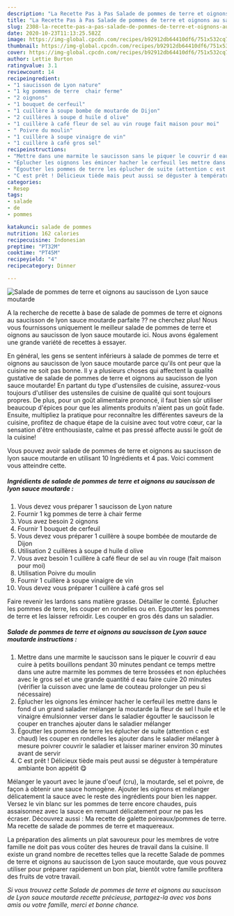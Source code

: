 ```yaml
---
description: "La Recette Pas à Pas Salade de pommes de terre et oignons au saucisson de Lyon sauce moutarde"
title: "La Recette Pas à Pas Salade de pommes de terre et oignons au saucisson de Lyon sauce moutarde"
slug: 2308-la-recette-pas-a-pas-salade-de-pommes-de-terre-et-oignons-au-saucisson-de-lyon-sauce-moutarde
date: 2020-10-23T11:13:25.582Z
image: https://img-global.cpcdn.com/recipes/b92912db64410df6/751x532cq70/salade-de-pommes-de-terre-et-oignons-au-saucisson-de-lyon-sauce-moutarde-photo-principale-de-la-recette.jpg
thumbnail: https://img-global.cpcdn.com/recipes/b92912db64410df6/751x532cq70/salade-de-pommes-de-terre-et-oignons-au-saucisson-de-lyon-sauce-moutarde-photo-principale-de-la-recette.jpg
cover: https://img-global.cpcdn.com/recipes/b92912db64410df6/751x532cq70/salade-de-pommes-de-terre-et-oignons-au-saucisson-de-lyon-sauce-moutarde-photo-principale-de-la-recette.jpg
author: Lettie Burton
ratingvalue: 3.1
reviewcount: 14
recipeingredient:
- "1 saucisson de Lyon nature"
- "1 kg pommes de terre  chair ferme"
- "2 oignons"
- "1 bouquet de cerfeuil"
- "1 cuillère à soupe bombe de moutarde de Dijon"
- "2 cuillères à soupe d huile d olive"
- "1 cuillère à café fleur de sel au vin rouge fait maison pour moi"
- " Poivre du moulin"
- "1 cuillère à soupe vinaigre de vin"
- "1 cuillère à café gros sel"
recipeinstructions:
- "Mettre dans une marmite le saucisson sans le piquer le couvrir d eau cuire à petits bouillons pendant 30 minutes pendant ce temps mettre dans une autre marmite les pommes de terre brossées et non épluchées avec le gros sel et une grande quantité d eau faire cuire 20 minutes (vérifier la cuisson avec une lame de couteau prolonger un peu si nécessaire)"
- "Éplucher les oignons les émincer hacher le cerfeuil les mettre dans le fond d un grand saladier mélanger la moutarde la fleur de sel l huile et le vinaigre émulsionner verser dans le saladier égoutter le saucisson le couper en tranches ajouter dans le saladier mélanger"
- "Égoutter les pommes de terre les éplucher de suite (attention c est chaud) les couper en rondelles les ajouter dans le saladier mélanger à mesure poivrer couvrir le saladier et laisser mariner environ 30 minutes avant de servir"
- "C est prêt ! Délicieux tiède mais peut aussi se déguster à température ambiante bon appétit 😋"
categories:
- Resep
tags:
- salade
- de
- pommes

katakunci: salade de pommes 
nutrition: 162 calories
recipecuisine: Indonesian
preptime: "PT32M"
cooktime: "PT45M"
recipeyield: "4"
recipecategory: Dinner

---
```



![Salade de pommes de terre et oignons au saucisson de Lyon sauce moutarde](https://img-global.cpcdn.com/recipes/b92912db64410df6/751x532cq70/salade-de-pommes-de-terre-et-oignons-au-saucisson-de-lyon-sauce-moutarde-photo-principale-de-la-recette.jpg)

A la recherche de recette à base de salade de pommes de terre et oignons au saucisson de lyon sauce moutarde parfaite ?? ne cherchez plus! Nous vous fournissons uniquement le meilleur salade de pommes de terre et oignons au saucisson de lyon sauce moutarde ici. Nous avons également une grande variété de recettes à essayer.

En général, les gens se sentent inférieurs à salade de pommes de terre et oignons au saucisson de lyon sauce moutarde parce qu'ils ont peur que la cuisine ne soit pas bonne. Il y a plusieurs choses qui affectent la qualité gustative de salade de pommes de terre et oignons au saucisson de lyon sauce moutarde! En partant du type d'ustensiles de cuisine, assurez-vous toujours d'utiliser des ustensiles de cuisine de qualité qui sont toujours propres. De plus, pour un goût alimentaire prononcé, il faut bien sûr utiliser beaucoup d'épices pour que les aliments produits n'aient pas un goût fade. Ensuite, multipliez la pratique pour reconnaître les différentes saveurs de la cuisine, profitez de chaque étape de la cuisine avec tout votre cœur, car la sensation d'être enthousiaste, calme et pas pressé affecte aussi le goût de la cuisine!

<!--inarticleads1-->

Vous pouvez avoir salade de pommes de terre et oignons au saucisson de lyon sauce moutarde en utilisant 10 Ingrédients et 4 pas. Voici comment vous atteindre cette.

##### Ingrédients de salade de pommes de terre et oignons au saucisson de lyon sauce moutarde :

1. Vous devez vous préparer 1 saucisson de Lyon nature
1. Fournir 1 kg pommes de terre à chair ferme
1. Vous avez besoin 2 oignons
1. Fournir 1 bouquet de cerfeuil
1. Vous devez vous préparer 1 cuillère à soupe bombée de moutarde de Dijon
1. Utilisation 2 cuillères à soupe d huile d olive
1. Vous avez besoin 1 cuillère à café fleur de sel au vin rouge (fait maison pour moi)
1. Utilisation  Poivre du moulin
1. Fournir 1 cuillère à soupe vinaigre de vin
1. Vous devez vous préparer 1 cuillère à café gros sel


Faire revenir les lardons sans matière grasse. Détailler le comté. Éplucher les pommes de terre, les couper en rondelles ou en. Egoutter les pommes de terre et les laisser refroidir. Les couper en gros dés dans un saladier. 

<!--inarticleads2-->

##### Salade de pommes de terre et oignons au saucisson de Lyon sauce moutarde instructions :

1. Mettre dans une marmite le saucisson sans le piquer le couvrir d eau cuire à petits bouillons pendant 30 minutes pendant ce temps mettre dans une autre marmite les pommes de terre brossées et non épluchées avec le gros sel et une grande quantité d eau faire cuire 20 minutes (vérifier la cuisson avec une lame de couteau prolonger un peu si nécessaire)
1. Éplucher les oignons les émincer hacher le cerfeuil les mettre dans le fond d un grand saladier mélanger la moutarde la fleur de sel l huile et le vinaigre émulsionner verser dans le saladier égoutter le saucisson le couper en tranches ajouter dans le saladier mélanger
1. Égoutter les pommes de terre les éplucher de suite (attention c est chaud) les couper en rondelles les ajouter dans le saladier mélanger à mesure poivrer couvrir le saladier et laisser mariner environ 30 minutes avant de servir
1. C est prêt ! Délicieux tiède mais peut aussi se déguster à température ambiante bon appétit 😋


Mélanger le yaourt avec le jaune d&#39;oeuf (cru), la moutarde, sel et poivre, de façon à obtenir une sauce homogène. Ajouter les oignons et mélanger délicatement la sauce avec le reste des ingrédients pour bien les napper. Versez le vin blanc sur les pommes de terre encore chaudes, puis assaisonnez avec la sauce en remuant délicatement pour ne pas les écraser. Découvrez aussi : Ma recette de galette poireaux/pommes de terre. Ma recette de salade de pommes de terre et maquereaux. 

<!--inarticleads1-->

<p>
La préparation des aliments un plat savoureux pour les membres de votre famille ne doit pas vous coûter des heures de travail dans la cuisine. Il existe un grand nombre de recettes telles que la recette Salade de pommes de terre et oignons au saucisson de Lyon sauce moutarde, que vous pouvez utiliser pour préparer rapidement un bon plat, bientôt votre famille profitera des fruits de votre travail.
</p>

<p>
<i>Si vous trouvez cette Salade de pommes de terre et oignons au saucisson de Lyon sauce moutarde recette précieuse, partagez-la avec vos bons amis ou votre famille, merci et bonne chance.</i>
</p>
